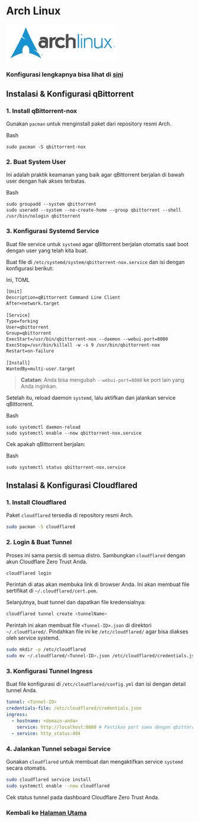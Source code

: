 
# Arch Linux

<img src="https://github.com/leleteri/qbittorrent-nox/blob/main/documentation/arch-logo.png" width="300">

### Konfigurasi lengkapnya bisa lihat di [sini](https://www.google.com/search?q=github.com/leleteri/qbittorrent-nox/arch/PKGBUILD)

## Instalasi & Konfigurasi qBittorrent

### 1. Install qBittorrent-nox

Gunakan `pacman` untuk menginstall paket dari repository resmi Arch.

Bash

```
sudo pacman -S qbittorrent-nox

```

### 2. Buat System User

Ini adalah praktik keamanan yang baik agar qBittorrent berjalan di bawah user dengan hak akses terbatas.

Bash

```
sudo groupadd --system qbittorrent
sudo useradd --system --no-create-home --group qbittorrent --shell /usr/bin/nologin qbittorrent

```

### 3. Konfigurasi Systemd Service

Buat file service untuk `systemd` agar qBittorrent berjalan otomatis saat boot dengan user yang telah kita buat.

Buat file di `/etc/systemd/system/qbittorrent-nox.service` dan isi dengan konfigurasi berikut:

Ini, TOML

```
[Unit]
Description=qBittorrent Command Line Client
After=network.target

[Service]
Type=forking
User=qbittorrent
Group=qbittorrent
ExecStart=/usr/bin/qbittorrent-nox --daemon --webui-port=8080
ExecStop=/usr/bin/killall -w -s 9 /usr/bin/qbittorrent-nox
Restart=on-failure

[Install]
WantedBy=multi-user.target

```

> **Catatan**: Anda bisa mengubah `--webui-port=8080` ke port lain yang Anda inginkan.

Setelah itu, reload daemon `systemd`, lalu aktifkan dan jalankan service qBittorrent.

Bash

```
sudo systemctl daemon-reload
sudo systemctl enable --now qbittorrent-nox.service

```

Cek apakah qBittorrent berjalan:

Bash

```
sudo systemctl status qbittorrent-nox.service

```

## Instalasi & Konfigurasi Cloudflared

### 1. Install Cloudflared

Paket `cloudflared` tersedia di repository resmi Arch.


```bash
sudo pacman -S cloudflared
```

### 2. Login & Buat Tunnel

Proses ini sama persis di semua distro. Sambungkan `cloudflared` dengan akun Cloudflare Zero Trust Anda.


```bash
cloudflared login
```

Perintah di atas akan membuka link di browser Anda. Ini akan membuat file sertifikat di `~/.cloudflared/cert.pem`.

Selanjutnya, buat tunnel dan dapatkan file kredensialnya:



```bash
cloudflared tunnel create <tunnelName>
```

Perintah ini akan membuat file `<Tunnel-ID>.json` di direktori `~/.cloudflared/`. Pindahkan file ini ke `/etc/cloudflared/` agar bisa diakses oleh service systemd.


```bash
sudo mkdir -p /etc/cloudflared
sudo mv ~/.cloudflared/<Tunnel-ID>.json /etc/cloudflared/credentials.json
```

### 3. Konfigurasi Tunnel Ingress

Buat file konfigurasi di `/etc/cloudflared/config.yml` dan isi dengan detail tunnel Anda.



```yaml
tunnel: <Tunnel-ID>
credentials-file: /etc/cloudflared/credentials.json
ingress:
  - hostname: <domain-anda>
    service: http://localhost:8080 # Pastikan port sama dengan qbittorrent
  - service: http_status:404

```

### 4. Jalankan Tunnel sebagai Service

Gunakan `cloudflared` untuk membuat dan mengaktifkan service `systemd` secara otomatis.

```bash
sudo cloudflared service install
sudo systemctl enable --now cloudflared
```

Cek status tunnel pada dashboard Cloudflare Zero Trust Anda.

### Kembali ke [Halaman Utama](https://github.com/leleteri/qbittorrent-nox)
